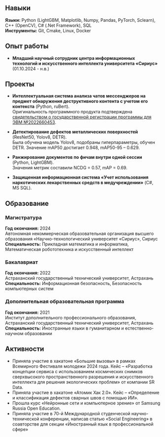 ## Навыки

**Языки:** Python (LightGBM, Matplotlib, Numpy, Pandas, PyTorch, Sclearn), C++ (OpenCV), C# (.Net Framework), SQL  
**Инструменты:** Git, Cmake, Linux, Docker

## Опыт работы

- **Младший научный сотрудник центра информационных технологий и искусственного интеллекта университета «Сириус»** (01.10.2024 - н.в.)

## Проекты

- **Интеллектуальная система анализа чатов мессенджеров на предмет обнаружения деструктивного контента с учетом его контекста** (Python, ruBert).  
  Оригинальность программного продукта подтверждена [свидетельством о государственной регистрации программы для ЭВМ №2022660453](2022660453-1.png).

- **Детектирование дефектов металлических поверхностей** (ResNet50, Yolov8, DETR).  
  Была обучена модель Yolov8, подобраны гиперпараметры, обучен DETR. Значение mAP50 достигает 0.948, mAP50-95 – 0.629.

- **Ранжирование документов по фичам внутри одной сессии** (Python, LightGBM).  
  Значения метрик составили NCDG = 0.57, mAP = 0.69.

- **Защищенная информационная система «Учет использования наркотических лекарственных средств в медучреждении»** (C#, MS SQL).

## Образование

### Магистратура
**Год окончания:** 2024  
Автономная некоммерческая образовательная организация высшего образования «Научно-технологический университет «Сириус», Сириус  
**Специальность:** Прикладная математика и информатика, Математическая робототехника и искусственный интеллект

### Бакалавриат
**Год окончания:** 2022  
Астраханский государственный технический университет, Астрахань
**Специальность:** Информационная безопасность, Безопасность компьютерных систем

### Дополнительная образовательная программа
**Год окончания:** 2021  
Институт дополнительного профессионального образования, Астраханский государственный технический университет, Астрахань  
**Специальность:** Иностранные языки в гуманитарном и естественно-научном образовании

## Активности

- Приняла участие в хакатоне «Большие вызовы» в рамках Всемирного Фестиваля молодежи 2024 года. Кейс – «Разработка концепции сервиса с использованием космических снимков сверхвысокого пространственного разрешения и искусственного интеллекта для решения экологических проблем» от компании SR Data.
- Приняла участие в хакатоне «Атомик Хак 2.0». Кейс – «Определение и классификация дефектов сварных швов с помощью ИИ».  
- Прошла курс «Нейронные сети и компьютерное зрение» от Samsung Russia Open Education.  
- Приняла участие в 70-й Международной студенческой научно-технической конференции, написав статью «Social Engineering» в соавторстве для секции «Иностранный язык в профессиональной сфере»
